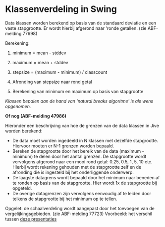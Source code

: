 # Klassenverdeling in Swing


Data klassen worden berekend op basis van de standaard deviatie en een vaste stapgrootte. Er wordt hierbij afgerond naar &#39;ronde getallen. (zie ABF-melding 77698)

Berekening:

1. minimum = mean - stddev

2. maximum = mean + stddev

3. stepsize = (maximum - minimum) / classcount

4. Afronding van stepsize naar rond getal

5. Berekening van minimum en maximum op basis van stapgrootte

_Klassen bepalen aan de hand van &#39;natural breaks algoritme&#39; is als wens opgenomen._

**Of nog (ABF-melding 47986)**

Hieronder een beschrijving van hoe de grenzen van de data klassen in Jive worden berekend:
 * De data moet worden ingedeeld in N klassen met dezelfde stapgrootte. Hiervoor moeten er N-1 grenzen worden bepaald.
 * Bereken de stapgrootte door het bereik van de data (maximum - minimum) te delen door het aantal grenzen. De stapgrootte wordt vervolgens afgerond naar een mooi rond getal: 0.25, 0.5, 1, 5, 10 etc. Hierbij wordt rekening gehouden met de stapgrootte zelf en de afronding die is ingesteld bij het onderliggende onderwerp.
 * De laagste datagrens wordt bepaald door het minimum naar beneden af te ronden op basis van de stapgrootte. Hier wordt 1x de stapgrootte bij opgeteld.
 * De overige datagrenzen zijn vervolgens eenvoudig af te leiden door telkens de stapgrootte bij het minimum op te tellen.


Opgelet: de schaalverdeling wordt aangepast door het toevoegen van de vergelijkingsgebieden. (zie ABF-melding 77723)
Voorbeeld: 
het verschil tussen [deze presentaties](https://provincies.incijfers.be/jive?workspace_guid=d15cbb5c-871c-4481-8e26-19c272968347) 

